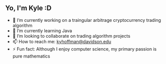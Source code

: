## Yo, I'm Kyle :D

- 🔭 I’m currently working on a traingular arbitrage cryptocurrency trading algorithm
- 🌱 I’m currently learning Java
- 👯 I’m looking to collaborate on trading algorithm projects
- 📫 How to reach me: kyhoffman@davidson.edu
- ⚡ Fun fact: Although I enjoy computer science, my primary passion is pure mathematics

